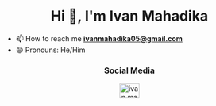 <h1 align="center">Hi 👋, I'm Ivan Mahadika</h1>

- 📫 How to reach me **ivanmahadika05@gmail.com**
- 😄 Pronouns: He/Him

<h3 align="center">Social Media</h3>
<p align="center">
<a href="https://instagram.com/ivan.mahadika" target="blank"><img align="center" src="https://raw.githubusercontent.com/rahuldkjain/github-profile-readme-generator/master/src/images/icons/Social/instagram.svg" alt="ivan.mahadika" height="30" width="40" /></a>
</p>


